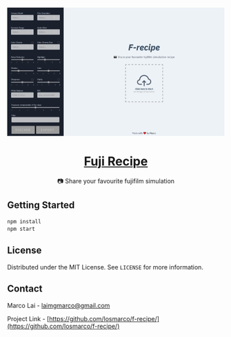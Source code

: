 <div align="center">
  
![fujifilm recipe screenshot](src/assets/Screenshot_fujifilm_recipe.png)

# [Fuji Recipe](https://www.fujirecipe.com)

📷 Share your favourite fujifilm simulation
</div>

## Getting Started

```sh
npm install
npm start
```

## License

Distributed under the MIT License. See `LICENSE` for more information.

## Contact

Marco Lai - laimgmarco@gmail.com

Project Link - [https://github.com/losmarco/f-recipe/](https://github.com/losmarco/f-recipe/)
